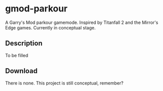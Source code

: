 # gmod-parkour
A Garry's Mod parkour gamemode. Inspired by Titanfall 2 and the Mirror's Edge games. Currently in conceptual stage.

## Description
To be filled

## Download
There is none. This project is still conceptual, remember?
